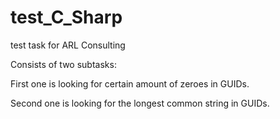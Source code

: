 # test_C_Sharp
test task for ARL Consulting

Consists of two subtasks:

First one is looking for certain amount of zeroes in GUIDs.

Second one is looking for the longest common string in GUIDs.


